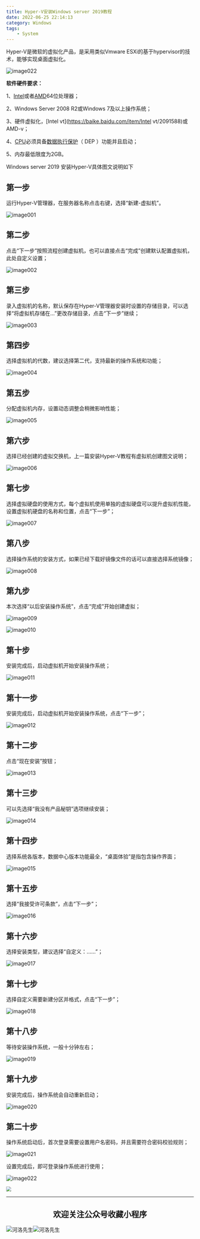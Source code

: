 ```yaml
---
title: Hyper-V安装Windows server 2019教程
date: 2022-06-25 22:14:13
category: Windows
tags: 
    - System
---
```


Hyper-V是微软的虚拟化产品，是采用类似Vmware ESXi的基于hypervisor的技术，能够实现桌面虚拟化。

![image022](https://s2.loli.net/2022/06/25/S4hP7za9ceuLktR.jpg)

**软件硬件要求：**

1、[Intel](https://baike.baidu.com/item/Intel/125450)或者[AMD](https://baike.baidu.com/item/AMD/5905)64位处理器；

2、Windows Server 2008 R2或Windows 7及以上操作系统；

3、硬件虚拟化，[Intel vt](https://baike.baidu.com/item/Intel vt/2091588)或AMD-v；

4、[CPU](https://baike.baidu.com/item/CPU/120556)必须具备[数据执行保护](https://baike.baidu.com/item/数据执行保护)（ DEP ）功能并且启动；

5、内存最低限度为2GB。

Windows server 2019 安装Hyper-V具体图文说明如下

## 第一步

运行Hyper-V管理器，在服务器名称点击右键，选择“新建-虚拟机”。

![image001](https://s2.loli.net/2022/06/25/Wu6UdmFerPRIDC9.png)

 

## 第二步

点击“下一步”按照流程创建虚拟机，也可以直接点击“完成”创建默认配置虚拟机，此处自定义设置；

 ![image002](https://s2.loli.net/2022/06/25/PIJUn4WisqylKtg.png)



## 第三步

录入虚拟机的名称，默认保存在Hyper-V管理器安装时设置的存储目录，可以选择“将虚拟机存储在…”更改存储目录，点击“下一步”继续；

  ![image003](https://s2.loli.net/2022/06/25/NRJPI8oAQ74bE3m.png)

<!--more-->

## 第四步

选择虚拟机的代数，建议选择第二代，支持最新的操作系统和功能；

  ![image004](https://s2.loli.net/2022/06/25/32bSg9AtXiqhaML.png)



## 第五步

分配虚拟机内存，设置动态调整会稍微影响性能；

![image005](https://s2.loli.net/2022/06/25/1MabEVzv7cIeNUi.png)

## 第六步

选择已经创建的虚拟交换机，上一篇安装Hyper-V教程有虚拟机创建图文说明；

![image006](https://s2.loli.net/2022/06/25/WCSxJv5DYf29gpy.png)

## 第七步

选择虚拟硬盘的使用方式，每个虚拟机使用单独的虚拟硬盘可以提升虚拟机性能，设置虚拟机硬盘的名称和位置，点击“下一步”；

 ![image007](https://s2.loli.net/2022/06/25/E4vbkABW7NLHz5X.png)

## 第八步

选择操作系统的安装方式，如果已经下载好镜像文件的话可以直接选择系统镜像；

 ![image008](https://s2.loli.net/2022/06/25/ZlMv1y2VXISRqBj.png)



## 第九步

本次选择“以后安装操作系统”，点击“完成”开始创建虚拟；

![image009](https://s2.loli.net/2022/06/25/Pu9wWbogscrDv6i.png)

 

![image010](https://s2.loli.net/2022/06/25/VPWrCFNJa7mHgcI.png)

## 第十步

安装完成后，启动虚拟机开始安装操作系统；

![image011](https://s2.loli.net/2022/06/25/RdzvDhrF1pWfUJQ.png)

## 第十一步

安装完成后，启动虚拟机开始安装操作系统，点击“下一步”；

![image012](https://s2.loli.net/2022/06/25/T4znFfKsHRciAVm.jpg)

## 第十二步

点击“现在安装”按钮；

![image013](https://s2.loli.net/2022/06/25/3reuCYf7zb62mEB.jpg)

## 第十三步

可以先选择“我没有产品秘钥”选项继续安装；

![image014](https://s2.loli.net/2022/06/25/sIyBR4OEKHQdqcX.jpg)

## 第十四步

选择系统各版本，数据中心版本功能最全，“桌面体验”是指包含操作界面；

![image015](https://s2.loli.net/2022/06/25/w2bTaDEPcfMmpjt.jpg)

## 第十五步

选择“我接受许可条款”，点击“下一步”；

![image016](https://s2.loli.net/2022/06/25/z7FIXo54nTQSPUJ.jpg)

## 第十六步

选择安装类型，建议选择“自定义：……”；

![image017](https://s2.loli.net/2022/06/25/l6LfAKqNQzhMRoW.jpg)

## 第十七步

选择自定义需要新建分区并格式，点击“下一步”；

![image018](https://s2.loli.net/2022/06/25/c4xZ6wCAljU9LIk.jpg)

## 第十八步

等待安装操作系统，一般十分钟左右；

![image019](https://s2.loli.net/2022/06/25/sdVytxLQwGj4UnS.jpg)

## 第十九步

安装完成后，操作系统会自动重新启动；

![image020](https://s2.loli.net/2022/06/25/npHVTJ2dArkj4Eq.jpg)

## 第二十步

操作系统启动后，首次登录需要设置用户名密码，并且需要符合密码校验规则；

 ![image021](https://s2.loli.net/2022/06/25/RDtnubGi7AVkM51.jpg)

设置完成后，即可登录操作系统进行使用；

![image022](https://s2.loli.net/2022/06/25/XFdE7L2x8HaNjCr.jpg)



<img src="https://s2.loli.net/2022/06/24/cxZCrmoFPD5JSuv.gif" style="zoom:80%;" />

---

## <center>欢迎关注公众号收藏小程序</center>

![河洛先生](https://s2.loli.net/2022/06/23/bYdtKDC2U5J7iWr.jpg)![河洛先生](https://s2.loli.net/2022/06/23/PlUgz5KSHm7OBke.jpg)
